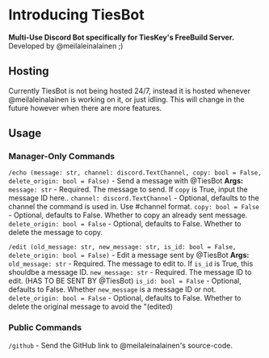 # Introducing TiesBot
**Multi-Use Discord Bot specifically for TiesKey's FreeBuild Server.**
Developed by @meilaleinalainen ;)

## Hosting
Currently TiesBot is not being hosted 24/7, instead it is hosted whenever @meilaleinalainen is working on it, or just idling. This will change in the future however when there are more features.

## Usage
### Manager-Only Commands
`/echo (message: str, channel: discord.TextChannel, copy: bool = False, delete_origin: bool = False)` - Send a message with @TiesBot
**Args:**
`message: str` - Required. The message to send. If `copy` is True, input the message ID here..
`channel: discord.TextChannel` - Optional, defaults to the channel the command is used in. Use #channel format.
`copy: bool = False` - Optional, defaults to False. Whether to copy an already sent message.
`delete_origin: bool = False` - Optional, defaults to False. Whether to delete the message to copy.

`/edit (old_message: str, new_message: str, is_id: bool = False, delete_origin: bool = False)` - Edit a message sent by @TiesBot
**Args:**
`old_message: str` - Required. The message to edit to. If `is_id` is True, this shouldbe a message ID.
`new_message: str` - Required. The message ID to edit. (HAS TO BE SENT BY @TiesBot)
`is_id: bool = False` - Optional, defaults to False. Whether `new_message` is a message ID or not.
`delete_origin: bool = False` - Optional, defaults to False. Whether to delete the original message to avoid the "(edited)

### Public Commands
`/github`  - Send the GitHub link to @meilaleinalainen's source-code.